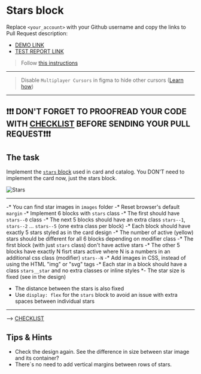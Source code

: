 # Stars block
Replace `<your_account>` with your Github username and copy the links to Pull Request description:
- [DEMO LINK](https://igoree88.github.io/layout_stars/)
- [TEST REPORT LINK](https://igoree88.github.io/layout_stars/report/html_report/)

> Follow [this instructions](https://mate-academy.github.io/layout_task-guideline)
___

> Disable `Multiplayer Cursors` in figma to hide other cursors ([Learn how](https://mate-academy.github.io/layout_task-guideline/figma.html#multiplayer-cursors))
___

## ❗️❗️❗️ DON'T FORGET TO PROOFREAD YOUR CODE WITH [CHECKLIST](https://github.com/mate-academy/layout_stars/blob/master/checklist.md) BEFORE SENDING YOUR PULL REQUEST❗️❗️❗️

## The task
Implement the [`stars` block](https://www.figma.com/file/EIBkG1dy1jnK88YPO34Qir/Moyo-Catalog-updated) used in card and catalog.
You DON'T need to implement the card now, just the stars block.

![Stars](./reference/stars.png)
___
-* You can find star images in `images` folder
-* Reset browser's default `margin`
-* Implement 6 blocks with `stars` class
  -* The first should have `stars--0` class
  -* The next 5 blocks should have an extra class `stars--1`, `stars--2` ... `stars--5` (one extra class per block)
-* Each block should have exactly 5 stars styled as in the card design
-* The number of active (yellow) stars should be different for all 6 blocks depending on modifier class
  -* The first block (with just `stars` class) don't have active stars
  -* The other 5 blocks have exactly N fisrt stars active where N is a numbers in an additional css class (modifier) `stars--N`
  -* Add images in CSS, instead of using the HTML "img" or "svg" tags
-* Each star in a block should have a class `stars__star` and no extra classes or inline styles
  *- The star size is fixed (see in the design)
  - The distance between the stars is also fixed
  - Use `display: flex` for the `stars` block to avoid an issue with extra spaces between individual stars
---
--> [CHECKLIST](https://github.com/mate-academy/layout_stars/blob/master/checklist.md)

## Tips & Hints
- Check the design again. See the difference in size between star image and its
container?
- There`s no need to add vertical margins between rows of stars.
